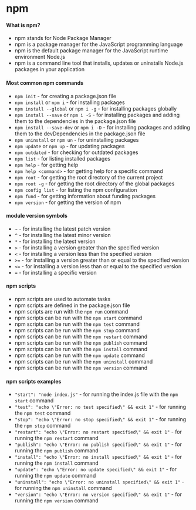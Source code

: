 # npm

#### What is npm?
- npm stands for Node Package Manager
- npm is a package manager for the JavaScript programming language
- npm is the default package manager for the JavaScript runtime environment Node.js
- npm is a command line tool that installs, updates or uninstalls Node.js packages in your application

#### Most common npm commands
- `npm init` - for creating a package.json file
- `npm install` or `npm i` - for installing packages
- `npm install --global` or `npm i -g` - for installing packages globally
- `npm install --save` or `npm i -S` - for installing packages and adding them to the dependencies in the package.json file
- `npm install --save-dev` or `npm i -D` - for installing packages and adding them to the devDependencies in the package.json file
- `npm uninstall` or `npm un` - for uninstalling packages
- `npm update` or `npm up` - for updating packages
- `npm outdated` - for checking for outdated packages
- `npm list` - for listing installed packages
- `npm help` - for getting help
- `npm help <command>` - for getting help for a specific command
- `npm root` - for getting the root directory of the current project
- `npm root -g` - for getting the root directory of the global packages
- `npm config list` - for listing the npm configuration
- `npm fund` - for getting information about funding packages
- `npm version` - for getting the version of npm

#### module version symbols
- `~` - for installing the latest patch version
- `^` - for installing the latest minor version
- `*` - for installing the latest version
- `>` - for installing a version greater than the specified version
- `<` - for installing a version less than the specified version
- `>=` - for installing a version greater than or equal to the specified version
- `<=` - for installing a version less than or equal to the specified version
- `=` - for installing a specific version

#### npm scripts
- npm scripts are used to automate tasks
- npm scripts are defined in the package.json file
- npm scripts are run with the `npm run` command
- npm scripts can be run with the `npm start` command
- npm scripts can be run with the `npm test` command
- npm scripts can be run with the `npm stop` command
- npm scripts can be run with the `npm restart` command
- npm scripts can be run with the `npm publish` command
- npm scripts can be run with the `npm install` command
- npm scripts can be run with the `npm update` command
- npm scripts can be run with the `npm uninstall` command
- npm scripts can be run with the `npm version` command

#### npm scripts examples
- `"start": "node index.js"` - for running the index.js file with the `npm start` command
- `"test": "echo \"Error: no test specified\" && exit 1"` - for running the `npm test` command
- `"stop": "echo \"Error: no stop specified\" && exit 1"` - for running the `npm stop` command
- `"restart": "echo \"Error: no restart specified\" && exit 1"` - for running the `npm restart` command
- `"publish": "echo \"Error: no publish specified\" && exit 1"` - for running the `npm publish` command
- `"install": "echo \"Error: no install specified\" && exit 1"` - for running the `npm install` command
- `"update": "echo \"Error: no update specified\" && exit 1"` - for running the `npm update` command
- `"uninstall": "echo \"Error: no uninstall specified\" && exit 1"` - for running the `npm uninstall` command
- `"version": "echo \"Error: no version specified\" && exit 1"` - for running the `npm version` command

